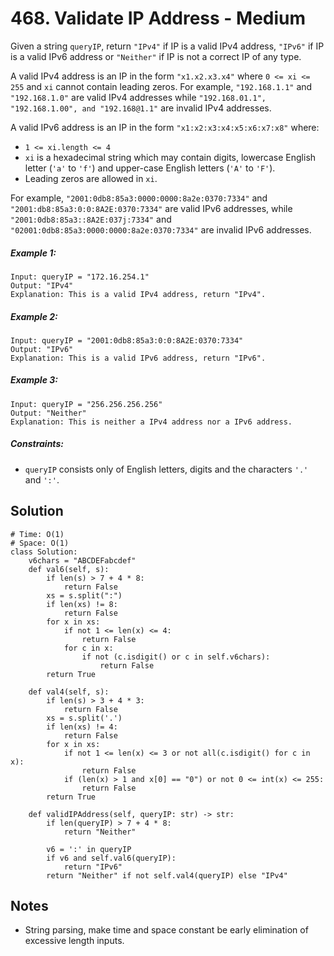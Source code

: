 # 468. Validate IP Address - Medium

Given a string `queryIP`, return `"IPv4"` if IP is a valid IPv4 address, `"IPv6"` if IP is a valid IPv6 address or `"Neither"` if IP is not a correct IP of any type.

A valid IPv4 address is an IP in the form `"x1.x2.x3.x4"` where `0 <= xi <= 255` and `xi` cannot contain leading zeros. For example, `"192.168.1.1"` and `"192.168.1.0"` are valid IPv4 addresses while `"192.168.01.1", "192.168.1.00", and "192.168@1.1"` are invalid IPv4 addresses.

A valid IPv6 address is an IP in the form `"x1:x2:x3:x4:x5:x6:x7:x8"` where:

- `1 <= xi.length <= 4`
- `xi` is a hexadecimal string which may contain digits, lowercase English letter (`'a'` to `'f'`) and upper-case English letters (`'A'` to `'F'`).
- Leading zeros are allowed in `xi`.

For example, `"2001:0db8:85a3:0000:0000:8a2e:0370:7334"` and `"2001:db8:85a3:0:0:8A2E:0370:7334"` are valid IPv6 addresses, while `"2001:0db8:85a3::8A2E:037j:7334"` and `"02001:0db8:85a3:0000:0000:8a2e:0370:7334"` are invalid IPv6 addresses.

##### Example 1:

```
Input: queryIP = "172.16.254.1"
Output: "IPv4"
Explanation: This is a valid IPv4 address, return "IPv4".
```

##### Example 2:

```
Input: queryIP = "2001:0db8:85a3:0:0:8A2E:0370:7334"
Output: "IPv6"
Explanation: This is a valid IPv6 address, return "IPv6".
```

##### Example 3:

```
Input: queryIP = "256.256.256.256"
Output: "Neither"
Explanation: This is neither a IPv4 address nor a IPv6 address.
```

##### Constraints:

- `queryIP` consists only of English letters, digits and the characters `'.'` and `':'`.

## Solution

```
# Time: O(1)
# Space: O(1)
class Solution:
    v6chars = "ABCDEFabcdef"
    def val6(self, s):
        if len(s) > 7 + 4 * 8:
            return False
        xs = s.split(":")
        if len(xs) != 8:
            return False
        for x in xs:
            if not 1 <= len(x) <= 4:
                return False
            for c in x:
                if not (c.isdigit() or c in self.v6chars):
                    return False
        return True
    
    def val4(self, s):
        if len(s) > 3 + 4 * 3:
            return False
        xs = s.split('.')
        if len(xs) != 4:
            return False
        for x in xs:
            if not 1 <= len(x) <= 3 or not all(c.isdigit() for c in x):
                return False
            if (len(x) > 1 and x[0] == "0") or not 0 <= int(x) <= 255:
                return False
        return True

    def validIPAddress(self, queryIP: str) -> str:
        if len(queryIP) > 7 + 4 * 8:
            return "Neither"

        v6 = ':' in queryIP
        if v6 and self.val6(queryIP):
            return "IPv6"
        return "Neither" if not self.val4(queryIP) else "IPv4"
```

## Notes
- String parsing, make time and space constant be early elimination of excessive length inputs.